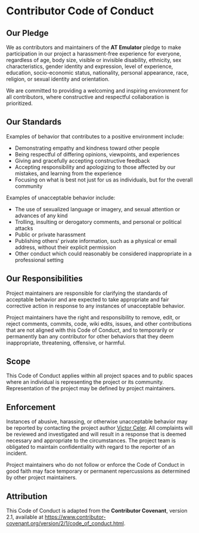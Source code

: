 # Contributor Code of Conduct

## Our Pledge

We as contributors and maintainers of the **AT Emulator** pledge to make participation in our project a harassment-free experience for everyone, regardless of age, body
size, visible or invisible disability, ethnicity, sex characteristics, gender identity and expression, level of experience, education, socio-economic status, nationality, personal
appearance, race, religion, or sexual identity and orientation.  

We are committed to providing a welcoming and inspiring environment for all contributors, where constructive and respectful collaboration is prioritized.  

## Our Standards

Examples of behavior that contributes to a positive environment include:  

* Demonstrating empathy and kindness toward other people
* Being respectful of differing opinions, viewpoints, and experiences
* Giving and gracefully accepting constructive feedback
* Accepting responsibility and apologizing to those affected by our mistakes, and learning from the experience
* Focusing on what is best not just for us as individuals, but for the overall community

Examples of unacceptable behavior include:  

* The use of sexualized language or imagery, and sexual attention or advances of any kind
* Trolling, insulting or derogatory comments, and personal or political attacks
* Public or private harassment
* Publishing others' private information, such as a physical or email address, without their explicit permission
* Other conduct which could reasonably be considered inappropriate in a professional setting

## Our Responsibilities

Project maintainers are responsible for clarifying the standards of acceptable behavior and are expected to take appropriate and fair corrective action in response to any instances of
unacceptable behavior.  

Project maintainers have the right and responsibility to remove, edit, or reject comments, commits, code, wiki edits, issues, and other contributions that are not aligned with this
Code of Conduct, and to temporarily or permanently ban any contributor for other behaviors that they deem inappropriate, threatening, offensive, or harmful.  

## Scope

This Code of Conduct applies within all project spaces and to public spaces where an individual is representing the project or its community. Representation of the project may be
defined by project maintainers.  

## Enforcement

Instances of abusive, harassing, or otherwise unacceptable behavior may be reported by contacting the project author [Victor Celer](https://www.linkedin.com/in/victor-celer/).
All complaints will be reviewed and investigated and will result in a response that is deemed necessary and appropriate to the circumstances. The project team is obligated to maintain
confidentiality with regard to the reporter of an incident.  

Project maintainers who do not follow or enforce the Code of Conduct in good faith may face temporary or permanent repercussions as determined by other project maintainers.  

## Attribution

This Code of Conduct is adapted from the **Contributor Covenant**, version 2.1, available at https://www.contributor-covenant.org/version/2/1/code_of_conduct.html.
